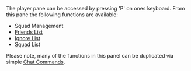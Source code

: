 The player pane can be accessed by pressing 'P' on ones keyboard. From this pane
the following functions are available:

- Squad Management
- [Friends List](../chat/Friends_List.md)
- [Ignore List](Ignore.md)
- [Squad](Squad.md) List

Please note, many of the functions in this panel can be duplicated via simple
[Chat Commands](../chat/Chat_Commands.md).
